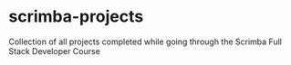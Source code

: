 # scrimba-projects
Collection of all projects completed while going through the Scrimba Full Stack Developer Course
